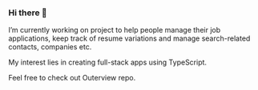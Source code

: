 ### Hi there 👋

I’m currently working on project to help people manage their job applications, keep track of resume variations and manage search-related contacts, companies etc.

My interest lies in creating full-stack apps using TypeScript.

Feel free to check out Outerview repo.

<!--
**thewebwelost/thewebwelost** is a ✨ _special_ ✨ repository because its `README.md` (this file) appears on your GitHub profile.

Here are some ideas to get you started:

- 🔭 I’m currently working on ...
- 🌱 I’m currently learning ...
- 👯 I’m looking to collaborate on ...
- 🤔 I’m looking for help with ...
- 💬 Ask me about ...
- 📫 How to reach me: ...
- 😄 Pronouns: ...
- ⚡ Fun fact: ...
-->
